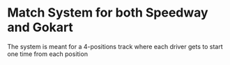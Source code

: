 # Match System for both Speedway and Gokart
The system is meant for a 4-positions track where each driver gets to start one time from each position
